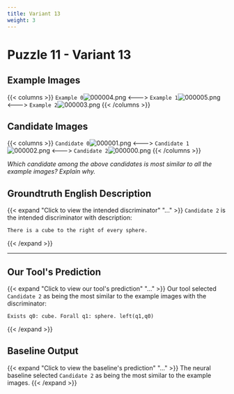 ```yaml
---
title: Variant 13
weight: 3
---
```


# Puzzle 11 - Variant 13

## Example Images
{{< columns >}}
`Example 0`![000004.png](/clevr-variants/alternation/fovariant-13/render/images/CLEVR_val_000004.png)
<--->
`Example 1`![000005.png](/clevr-variants/alternation/fovariant-13/render/images/CLEVR_val_000005.png)
<--->
`Example 2`![000003.png](/clevr-variants/alternation/fovariant-13/render/images/CLEVR_val_000003.png)
{{< /columns >}}

## Candidate Images
{{< columns >}}
`Candidate 0`![000001.png](/clevr-variants/alternation/fovariant-13/render/images/CLEVR_val_000001.png)
<--->
`Candidate 1`![000002.png](/clevr-variants/alternation/fovariant-13/render/images/CLEVR_val_000002.png)
<--->
`Candidate 2`![000000.png](/clevr-variants/alternation/fovariant-13/render/images/CLEVR_val_000000.png)
{{< /columns >}}

*Which candidate among the above candidates is most similar to all the example images? Explain why.*

## Groundtruth English Description

{{< expand "Click to view the intended discriminator" "..." >}}
`Candidate 2` is the intended discriminator with description:
```plaintext 
There is a cube to the right of every sphere.
```
{{< /expand >}}

---



## Our Tool's Prediction

{{< expand "Click to view our tool's prediction" "..." >}}
Our tool selected `Candidate 2` as being the most similar to the example images with the discriminator:
```plaintext
Exists q0: cube. Forall q1: sphere. left(q1,q0)
```
{{< /expand >}}



## Baseline Output

{{< expand "Click to view the baseline's prediction" "..." >}}
The neural baseline selected `Candidate 2` as being the most similar to the example images.
{{< /expand >}}

